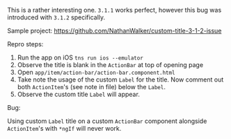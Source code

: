 This is a rather interesting one. `3.1.1` works perfect, however this bug was introduced with `3.1.2` specifically.

Sample project:
https://github.com/NathanWalker/custom-title-3-1-2-issue

Repro steps:
1. Run the app on iOS `tns run ios --emulator`
2. Observe the title is blank in the `ActionBar` at top of opening page
3. Open `app/item/action-bar/action-bar.component.html`
4. Take note the usage of the custom `Label` for the title. Now comment out both `ActionItem`'s (see note in file) below the `Label`.
5. Observe the custom title `Label` will appear.

Bug:

Using custom `Label` title on a custom `ActionBar` component alongside `ActionItem`'s with `*ngIf` will never work.

